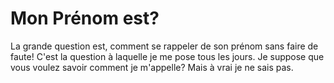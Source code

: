 # Mon Prénom est?

La grande question est, comment se rappeler de son prénom sans faire de faute!
C'est la question à laquelle je me pose tous les jours.
Je suppose que vous voulez savoir comment je m'appelle? Mais à vrai je ne sais pas.

